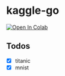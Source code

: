 # kaggle-go
[![Open In Colab](https://colab.research.google.com/assets/colab-badge.svg)](https://colab.research.google.com/)

## Todos
- [x] titanic
- [x] mnist
